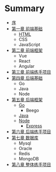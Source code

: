 # Summary

* [序](README.md)
* [第一章 前端基础](chapter1.md)
  * [HTML](chapter1/html.md)
  * CSS
  * JavaScript
* [第二章 前端框架](di-er-zhang.md)
  * Vue
  * React
  * Angular
* [第三章 前端练手项目](di-san-zhang-javascript.md)
* [第四章 后端基础](di-si-zhang-hou-duan-ji-chu.md)
  * Go
  * Java
  * Node
* [第五章 后端框架](di-wu-zhang-hou-duan-kuang-jia.md)
  * [Go](di-wu-zhang-hou-duan-kuang-jia/beego.md)
    * Beego
  * [Java](di-wu-zhang-hou-duan-kuang-jia/java.md)
  * [Node](di-wu-zhang-hou-duan-kuang-jia/node.md)
    * [Express](di-wu-zhang-hou-duan-kuang-jia/node/express.md)
* [第六章 后端练手项目](di-liu-zhang-hou-duan-lian-shou-xiang-mu.md)
* [第七章 数据库](di-qi-zhang-shu-ju-ku.md)
  * Mysql
  * Oracle
  * Redis
  * MongoDB
* [第八章 整体练手项目](di-ba-zhang-zheng-ti-lian-shou-xiang-mu.md)

